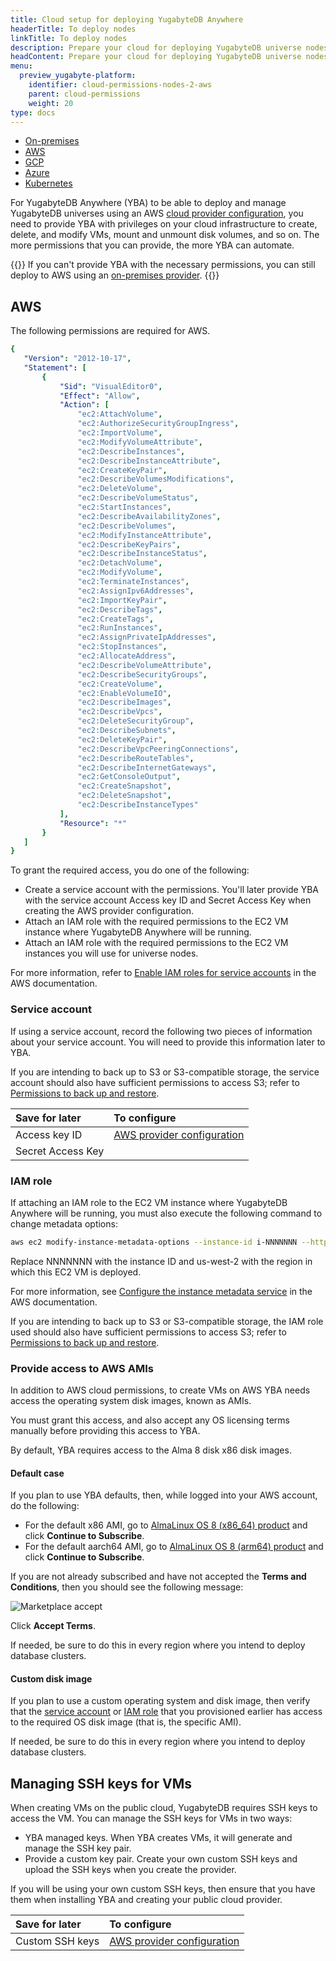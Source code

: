```yaml
---
title: Cloud setup for deploying YugabyteDB Anywhere
headerTitle: To deploy nodes
linkTitle: To deploy nodes
description: Prepare your cloud for deploying YugabyteDB universe nodes.
headContent: Prepare your cloud for deploying YugabyteDB universe nodes
menu:
  preview_yugabyte-platform:
    identifier: cloud-permissions-nodes-2-aws
    parent: cloud-permissions
    weight: 20
type: docs
---
```


<ul class="nav nav-tabs-alt nav-tabs-yb">

  <li>
    <a href="../cloud-permissions-nodes/" class="nav-link">
      <i class="fa-solid fa-building"></i>
      On-premises
    </a>
  </li>
  <li>
    <a href="../cloud-permissions-nodes-aws/" class="nav-link active">
      <i class="fa-brands fa-aws"></i>
      AWS
    </a>
  </li>
  <li>
    <a href="../cloud-permissions-nodes-gcp" class="nav-link">
      <i class="fa-brands fa-google"></i>
      GCP
    </a>
  </li>
  <li>
    <a href="../cloud-permissions-nodes-azure" class="nav-link">
      <i class="fa-brands fa-microsoft"></i>
      Azure
    </a>
  </li>
  <li>
    <a href="../cloud-permissions-nodes-k8s" class="nav-link">
      <i class="fa-regular fa-dharmachakra"></i>
      Kubernetes
    </a>
  </li>
</ul>

For YugabyteDB Anywhere (YBA) to be able to deploy and manage YugabyteDB universes using an AWS [cloud provider configuration](../../yba-overview/#public-cloud), you need to provide YBA with privileges on your cloud infrastructure to create, delete, and modify VMs, mount and unmount disk volumes, and so on. The more permissions that you can provide, the more YBA can automate.

{{<tip>}}
If you can't provide YBA with the necessary permissions, you can still deploy to AWS using an [on-premises provider](../cloud-permissions-nodes/).
{{</tip>}}

## AWS

The following permissions are required for AWS.

```yaml
{
   "Version": "2012-10-17",
   "Statement": [
       {
           "Sid": "VisualEditor0",
           "Effect": "Allow",
           "Action": [
               "ec2:AttachVolume",
               "ec2:AuthorizeSecurityGroupIngress",
               "ec2:ImportVolume",
               "ec2:ModifyVolumeAttribute",
               "ec2:DescribeInstances",
               "ec2:DescribeInstanceAttribute",
               "ec2:CreateKeyPair",
               "ec2:DescribeVolumesModifications",
               "ec2:DeleteVolume",
               "ec2:DescribeVolumeStatus",
               "ec2:StartInstances",
               "ec2:DescribeAvailabilityZones",
               "ec2:DescribeVolumes",
               "ec2:ModifyInstanceAttribute",
               "ec2:DescribeKeyPairs",
               "ec2:DescribeInstanceStatus",
               "ec2:DetachVolume",
               "ec2:ModifyVolume",
               "ec2:TerminateInstances",
               "ec2:AssignIpv6Addresses",
               "ec2:ImportKeyPair",
               "ec2:DescribeTags",
               "ec2:CreateTags",
               "ec2:RunInstances",
               "ec2:AssignPrivateIpAddresses",
               "ec2:StopInstances",
               "ec2:AllocateAddress",
               "ec2:DescribeVolumeAttribute",
               "ec2:DescribeSecurityGroups",
               "ec2:CreateVolume",
               "ec2:EnableVolumeIO",
               "ec2:DescribeImages",
               "ec2:DescribeVpcs",
               "ec2:DeleteSecurityGroup",
               "ec2:DescribeSubnets",
               "ec2:DeleteKeyPair",
               "ec2:DescribeVpcPeeringConnections",
               "ec2:DescribeRouteTables",
               "ec2:DescribeInternetGateways",
               "ec2:GetConsoleOutput",
               "ec2:CreateSnapshot",
               "ec2:DeleteSnapshot",
               "ec2:DescribeInstanceTypes"
           ],
           "Resource": "*"
       }
   ]
}
```

To grant the required access, you do one of the following:

- Create a service account with the permissions. You'll later provide YBA with the service account Access key ID and Secret Access Key when creating the AWS provider configuration.
- Attach an IAM role with the required permissions to the EC2 VM instance where YugabyteDB Anywhere will be running.
- Attach an IAM role with the required permissions to the EC2 VM instances you will use for universe nodes.

For more information, refer to [Enable IAM roles for service accounts](https://docs.aws.amazon.com/eks/latest/userguide/enable-iam-roles-for-service-accounts.html) in the AWS documentation.

### Service account

If using a service account, record the following two pieces of information about your service account. You will need to provide this information later to YBA.

If you are intending to back up to S3 or S3-compatible storage, the service account should also have sufficient permissions to access S3; refer to [Permissions to back up and restore](../cloud-permissions-storage/).

| Save for later | To configure |
| :--- | :--- |
| Access key ID | [AWS provider configuration](../../../configure-yugabyte-platform/aws/) |
| Secret Access Key | |

### IAM role

If attaching an IAM role to the EC2 VM instance where YugabyteDB Anywhere will be running, you must also execute the following command to change metadata options:

```sh
aws ec2 modify-instance-metadata-options --instance-id i-NNNNNNN --http-put-response-hop-limit 3 --http-endpoint enabled --region us-west-2
```

Replace NNNNNNN with the instance ID and us-west-2 with the region in which this EC2 VM is deployed.

For more information, see [Configure the instance metadata service](https://docs.aws.amazon.com/AWSEC2/latest/UserGuide/configuring-instance-metadata-service.html) in the AWS documentation.

If you are intending to back up to S3 or S3-compatible storage, the IAM role used should also have sufficient permissions to access S3; refer to [Permissions to back up and restore](../cloud-permissions-storage/).

### Provide access to AWS AMIs

In addition to AWS cloud permissions, to create VMs on AWS YBA needs access the operating system disk images, known as AMIs.

You must grant this access, and also accept any OS licensing terms manually before providing this access to YBA.

By default, YBA requires access to the Alma 8 disk x86 disk images.

#### Default case

If you plan to use YBA defaults, then, while logged into your AWS account, do the following:

- For the default x86 AMI, go to [AlmaLinux OS 8 (x86_64) product](https://aws.amazon.com/marketplace/pp/prodview-mku4y3g4sjrye) and click **Continue to Subscribe**.
- For the default aarch64 AMI, go to [AlmaLinux OS 8 (arm64) product](https://aws.amazon.com/marketplace/pp/prodview-zgsymdwitnxmm) and click **Continue to Subscribe**.

If you are not already subscribed and have not accepted the **Terms and Conditions**, then you should see the following message:

![Marketplace accept](/images/ee/aws-setup/marketplace-accept.png)

Click **Accept Terms**.

If needed, be sure to do this in every region where you intend to deploy database clusters.

#### Custom disk image

If you plan to use a custom operating system and disk image, then verify that the [service account](#service-account) or [IAM role](#iam-role) that you provisioned earlier has access to the required OS disk image (that is, the specific AMI).

If needed, be sure to do this in every region where you intend to deploy database clusters.

## Managing SSH keys for VMs

When creating VMs on the public cloud, YugabyteDB requires SSH keys to access the VM. You can manage the SSH keys for VMs in two ways:

- YBA managed keys. When YBA creates VMs, it will generate and manage the SSH key pair.
- Provide a custom key pair. Create your own custom SSH keys and upload the SSH keys when you create the provider.

If you will be using your own custom SSH keys, then ensure that you have them when installing YBA and creating your public cloud provider.

| Save for later | To configure |
| :--- | :--- |
| Custom SSH keys | [AWS provider configuration](../../../configure-yugabyte-platform/kubernetes/) |
